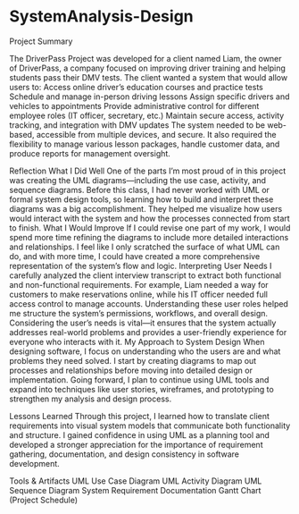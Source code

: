 # SystemAnalysis-Design

Project Summary

The DriverPass Project was developed for a client named Liam, the owner of DriverPass, a company focused on improving driver training and helping students pass their DMV tests. The client wanted a system that would allow users to:
Access online driver’s education courses and practice tests
Schedule and manage in-person driving lessons
Assign specific drivers and vehicles to appointments
Provide administrative control for different employee roles (IT officer, secretary, etc.)
Maintain secure access, activity tracking, and integration with DMV updates
The system needed to be web-based, accessible from multiple devices, and secure. It also required the flexibility to manage various lesson packages, handle customer data, and produce reports for management oversight.

Reflection
What I Did Well
One of the parts I’m most proud of in this project was creating the UML diagrams—including the use case, activity, and sequence diagrams. Before this class, I had never worked with UML or formal system design tools, so learning how to build and interpret these diagrams was a big accomplishment. They helped me visualize how users would interact with the system and how the processes connected from start to finish.
What I Would Improve
If I could revise one part of my work, I would spend more time refining the diagrams to include more detailed interactions and relationships. I feel like I only scratched the surface of what UML can do, and with more time, I could have created a more comprehensive representation of the system’s flow and logic.
Interpreting User Needs
I carefully analyzed the client interview transcript to extract both functional and non-functional requirements. For example, Liam needed a way for customers to make reservations online, while his IT officer needed full access control to manage accounts. Understanding these user roles helped me structure the system’s permissions, workflows, and overall design.
Considering the user’s needs is vital—it ensures that the system actually addresses real-world problems and provides a user-friendly experience for everyone who interacts with it.
My Approach to System Design
When designing software, I focus on understanding who the users are and what problems they need solved. I start by creating diagrams to map out processes and relationships before moving into detailed design or implementation. Going forward, I plan to continue using UML tools and expand into techniques like user stories, wireframes, and prototyping to strengthen my analysis and design process.

Lessons Learned
Through this project, I learned how to translate client requirements into visual system models that communicate both functionality and structure. I gained confidence in using UML as a planning tool and developed a stronger appreciation for the importance of requirement gathering, documentation, and design consistency in software development.

Tools & Artifacts
UML Use Case Diagram
UML Activity Diagram
UML Sequence Diagram
System Requirement Documentation
Gantt Chart (Project Schedule)
